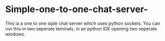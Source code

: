 # Simple-one-to-one-chat-server-
This ia a one to one siple chat server which uses python sockets. You can run this in two seperate teminals, in an python IDE opening two seperate windows.
